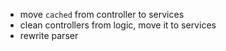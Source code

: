 - move `cached` from controller to services
- clean controllers from logic, move it to services
- rewrite parser

